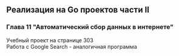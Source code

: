 ## Реализация на Go проектов части II
### Глава 11 "Автоматический сбор данных в интернете"
Учебный проект на странице 303  
Работа с Google Search - аналогичная программа
